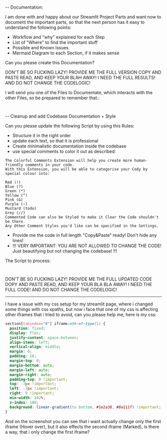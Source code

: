 -- Documentation:

I am done with and happy about our Streamlit Project Parts and want now to document the important parts, so that the next person has it easy to understand the following points:

- Workflow and "why" explained for each Step
- List of "Where" to find the important stuff
- Possible and Known Issues
- Mermaid Diagram to each Section, if it makes sense

Can you please create this Documentation?

DON'T BE SO FUCKING LAZY! PROVIDE ME THE FULL VERSION COPY AND PASTE READ, AND KEEP YOUR BLAH AWAY! I NEED THE FULL RESULTS! AND DO NOT CHANGE THE CODELOGIC!

I will send you one of the Files to Documentate, which interacts with the other Files, so be prepared to remember that.:

```


```

-- Cleanup and add Codebase Documentation + Style

Can you please update the following Script by using this Rules:

- Structure it in the right order
- update each text, so that it is professional
- Create minimalistic documentation inside the codebase
- use special comments to color it out as described:

```colorful comments
The Colorful Comments Extension will help you create more human-friendly comments in your code.
With this Extension, you will be able to categorise your Cody by special colour into:

Red (!)
Blue (?)
Green (*)
Yellow (^)
Pink (&)
Purple (~)
Mustard (todo)
Grey (//)
Commented Code can also be Styled to make it Clear the Code shouldn't be there.
Any Other Comment Styles you'd like can be specified in the Settings.
```

- Provide me the code in full length "Copy&Paste" ready! Don't hide any lines!
- !!! VERY IMPORTANT: YOU ARE NOT ALLOWED TO CHANGE THE CODE! Just beautifying but not changing the codebase! !!!

The Script to process:

```


```

DON'T BE SO FUCKING LAZY! PROVIDE ME THE FULL UPDATED CODE DOPY AND PASTE READ, AND KEEP YOUR BLA BLA AWAY! I NEED THE FULL CODE! AND DO NOT CHANGE THE CODELOGIC!

---

I have a issue with my css setup for my streamlit page, where i changed some things with css xpaths, but now i face that one of my css is affecting other iframes that i tried to avoid, can you please help me, here is my css:

```css
section[tabindex="0"] iframe:nth-of-type(1) {
  position: fixed;
  display: flex;
  justify-content: space-between;
  align-items: left;
  vertical-align: middle;
  margin: 0;
  padding: 10;
  margin-top: 0;
  margin-bottom: auto;
  margin-left: auto;
  margin-right: auto;
  padding-top: 0 !important;
  top: -7px !important;
  left: -7px !important;
  right: 0 !important;
  min-width: 102%;
  z-index: 100;
  background: linear-gradient(to bottom, #1e2a38, #0a111f) !important;
}
```

And on the screenshot you can see that i want actually change only the first iframe (Hover over), but it also effects the second iframe (Marked), is there a way, that i only change the first iframe?
